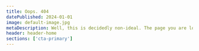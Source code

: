 ```yaml
---
title: Oops. 404
datePublished: 2024-01-01
image: default-image.jpg
metaDescription: Well, this is decidedly non-ideal. The page you are looking for cannot be found. Please head back to the homepage and try again.
header: header-home
sections: ['cta-primary']
---
```

